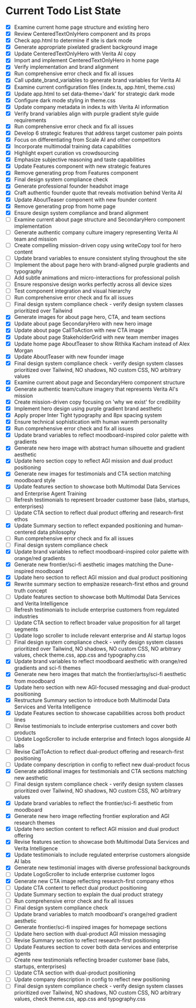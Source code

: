 <!-- DO NOT EDIT - Managed by todo_list tool -->
<!-- Updated: 2025-09-04T22:15:44.217Z -->

# Current Todo List State

- [x] Examine current home page structure and existing hero
- [x] Review CenteredTextOnlyHero component and its props
- [x] Check app.html to determine if site is dark mode
- [x] Generate appropriate pixelated gradient background image
- [x] Update CenteredTextOnlyHero with Verita AI copy
- [x] Import and implement CenteredTextOnlyHero in home page
- [x] Verify implementation and brand alignment
- [x] Run comprehensive error check and fix all issues
- [x] Call update_brand_variables to generate brand variables for Verita AI
- [x] Examine current configuration files (index.ts, app.html, theme.css)
- [x] Update app.html to set data-theme='dark' for strategic dark mode
- [x] Configure dark mode styling in theme.css
- [x] Update company metadata in index.ts with Verita AI information
- [x] Verify brand variables align with purple gradient style guide requirements
- [x] Run comprehensive error check and fix all issues
- [x] Develop 6 strategic features that address target customer pain points
- [x] Focus on differentiating from Scale AI and other competitors
- [x] Incorporate multimodal training data capabilities
- [x] Highlight expert curation vs crowdsourcing
- [x] Emphasize subjective reasoning and taste capabilities
- [x] Update Features component with new strategic features
- [x] Remove generating prop from Features component
- [x] Final design system compliance check
- [x] Generate professional founder headshot image
- [x] Craft authentic founder quote that reveals motivation behind Verita AI
- [x] Update AboutTeaser component with new founder content
- [x] Remove generating prop from home page
- [x] Ensure design system compliance and brand alignment
- [ ] Examine current about page structure and SecondaryHero component implementation
- [ ] Generate authentic company culture imagery representing Verita AI team and mission
- [ ] Create compelling mission-driven copy using writeCopy tool for hero content
- [ ] Update brand variables to ensure consistent styling throughout the site
- [ ] Implement the about page hero with brand-aligned purple gradients and typography
- [ ] Add subtle animations and micro-interactions for professional polish
- [ ] Ensure responsive design works perfectly across all device sizes
- [ ] Test component integration and visual hierarchy
- [ ] Run comprehensive error check and fix all issues
- [ ] Final design system compliance check - verify design system classes prioritized over Tailwind
- [x] Generate images for about page hero, CTA, and team sections
- [x] Update about page SecondaryHero with new hero image
- [x] Update about page CallToAction with new CTA image
- [x] Update about page StakeholderGrid with new team member images
- [x] Update home page AboutTeaser to show Rithika Kacham instead of Alex Morgan
- [x] Update AboutTeaser with new founder image
- [x] Final design system compliance check - verify design system classes prioritized over Tailwind, NO shadows, NO custom CSS, NO arbitrary values
- [x] Examine current about page and SecondaryHero component structure
- [x] Generate authentic team/culture imagery that represents Verita AI's mission
- [x] Create mission-driven copy focusing on 'why we exist' for credibility
- [x] Implement hero design using purple gradient brand aesthetic
- [x] Apply proper Inter Tight typography and 8px spacing system
- [x] Ensure technical sophistication with human warmth personality
- [x] Run comprehensive error check and fix all issues
- [x] Update brand variables to reflect moodboard-inspired color palette with gradients
- [x] Generate new hero image with abstract human silhouette and gradient aesthetic
- [x] Update hero section copy to reflect AGI mission and dual product positioning
- [x] Generate new images for testimonials and CTA section matching moodboard style
- [x] Update features section to showcase both Multimodal Data Services and Enterprise Agent Training
- [ ] Refresh testimonials to represent broader customer base (labs, startups, enterprises)
- [ ] Update CTA section to reflect dual product offering and research-first ethos
- [x] Update Summary section to reflect expanded positioning and human-centered data philosophy
- [ ] Run comprehensive error check and fix all issues
- [ ] Final design system compliance check
- [x] Update brand variables to reflect moodboard-inspired color palette with orange/red gradients
- [x] Generate new frontier/sci-fi aesthetic images matching the Dune-inspired moodboard
- [x] Update hero section to reflect AGI mission and dual product positioning
- [x] Rewrite summary section to emphasize research-first ethos and ground truth concept
- [ ] Update features section to showcase both Multimodal Data Services and Verita Intelligence
- [ ] Refresh testimonials to include enterprise customers from regulated industries
- [ ] Update CTA section to reflect broader value proposition for all target segments
- [ ] Update logo scroller to include relevant enterprise and AI startup logos
- [ ] Final design system compliance check - verify design system classes prioritized over Tailwind, NO shadows, NO custom CSS, NO arbitrary values, check theme.css, app.css and typography.css
- [x] Update brand variables to reflect moodboard aesthetic with orange/red gradients and sci-fi themes
- [x] Generate new hero images that match the frontier/artsy/sci-fi aesthetic from moodboard
- [x] Update hero section with new AGI-focused messaging and dual-product positioning
- [x] Restructure Summary section to introduce both Multimodal Data Services and Verita Intelligence
- [x] Update Features section to showcase capabilities across both product lines
- [ ] Revise testimonials to include enterprise customers and cover both products
- [ ] Update LogoScroller to include enterprise and fintech logos alongside AI labs
- [ ] Revise CallToAction to reflect dual-product offering and research-first positioning
- [ ] Update company description in config to reflect new dual-product focus
- [x] Generate additional images for testimonials and CTA sections matching new aesthetic
- [ ] Final design system compliance check - verify design system classes prioritized over Tailwind, NO shadows, NO custom CSS, NO arbitrary values
- [x] Update brand variables to reflect the frontier/sci-fi aesthetic from moodboard
- [x] Generate new hero image reflecting frontier exploration and AGI research themes
- [x] Update hero section content to reflect AGI mission and dual product offering
- [x] Revise features section to showcase both Multimodal Data Services and Verita Intelligence
- [x] Update testimonials to include regulated enterprise customers alongside AI labs
- [x] Generate new testimonial images with diverse professional backgrounds
- [ ] Update LogoScroller to include enterprise customer logos
- [x] Generate new CTA image reflecting research-first company ethos
- [ ] Update CTA content to reflect dual product positioning
- [ ] Update Summary section to explain the dual product strategy
- [ ] Run comprehensive error check and fix all issues
- [ ] Final design system compliance check
- [ ] Update brand variables to match moodboard's orange/red gradient aesthetic
- [ ] Generate frontier/sci-fi inspired images for homepage sections
- [ ] Update hero section with dual-product AGI mission messaging
- [ ] Revise Summary section to reflect research-first positioning
- [ ] Update Features section to cover both data services and enterprise agents
- [ ] Create new testimonials reflecting broader customer base (labs, startups, enterprises)
- [ ] Update CTA section with dual-product positioning
- [ ] Update company description in config to reflect new positioning
- [ ] Final design system compliance check - verify design system classes prioritized over Tailwind, NO shadows, NO custom CSS, NO arbitrary values, check theme.css, app.css and typography.css
